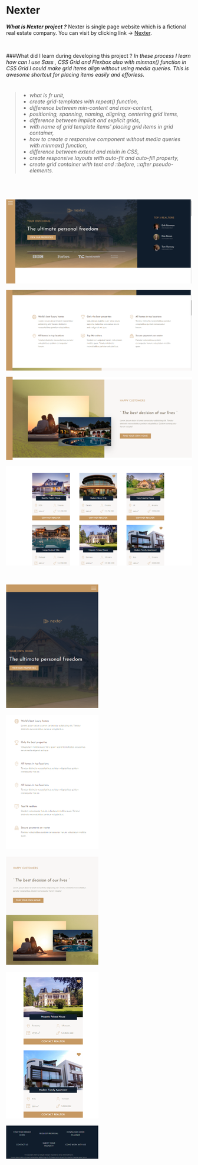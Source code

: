 # Nexter

_**What is Nexter project ?**_ Nexter is single page website which is a fictional real estate company. You can visit by clicking link &rarr; [Nexter](https://nexter-gldn.netlify.app/).

<br>

###What did I learn during developing this project ?
_In these process I learn how can I use Sass , CSS Grid and Flexbox also with minmax() function in CSS Grid I could make grid items align without using media queries. This is awesome shortcut for placing items easily and efforless._
<br>

> #
>
> - _what is fr unit,_
> - _create grid-templates with repeat() function,_
> - _difference between min-content and max-content,_
> - _positioning, spanning, naming, aligning, centering grid items,_
> - _difference between implicit and explicit grids,_
> - _with name of grid template items' placing grid items in grid container,_
> - _how to create a responsive component without media queries with minmax() function,_
> - _difference between extend and mixin in CSS,_
> - _create responsive layouts with auto-fit and auto-fill property,_
> - _create grid container with text and ::before, ::after pseudo-elements._
>
> #

<br/>

![nexter__pc--1](/img/readMe/nexter__pc--1.png)
<br/>

![nexter__pc--2](/img/readMe/nexter__pc--2.png)
<br/>

![nexter__pc--3](/img/readMe/nexter__pc--3.png)
<br/>

![nexter__pc--4](/img/readMe/nexter__pc--4.png)

<br/>
<br/>

<img src="img/readMe/nexter__mb--1.png" alt=" mobile version of nexter" width="250" />

<br/>
<br/>

<img src="/img/readMe/nexter__mb--2.png" alt=" mobile version of nexter" width="250" />

<br/>
<br/>

<img src="/img/readMe/nexter__mb--3.png" alt=" mobile version of nexter" width="250" />

<br/>
<br/>

<img src="/img/readMe/nexter__mb--4.png" alt=" mobile version of nexter" width="250" />

<br/>
<br/>

<img src="/img/readMe/nexter__mb--5.png" alt=" mobile version of nexter" width="250" />
